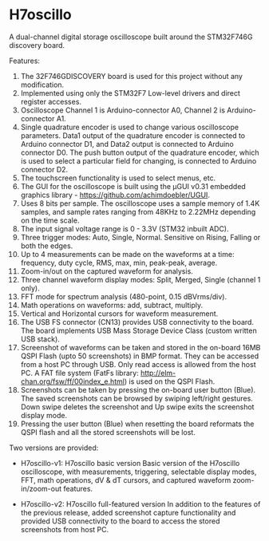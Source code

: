 # H7oscillo
 A dual-channel digital storage oscilloscope built around the STM32F746G discovery board.

Features:
1) The 32F746GDISCOVERY board is used for this project without any modification.
2) Implemented using only the STM32F7 Low-level drivers and direct register accesses.
3) Oscilloscope Channel 1 is Arduino-connector A0, Channel 2 is Arduino-connector A1. 
4) Single quadrature encoder is used to change various oscilloscope parameters. Data1 output of the quadrature encoder is connected to Arduino connector D1, and Data2 output is connected to Arduino connector D0. The push button output of the quadrature encoder, which is used to select a particular field for changing, is connected to Arduino connector D2.
5) The touchscreen functionality is used to select menus, etc.
6) The GUI for the oscilloscope is built using the µGUI v0.31 embedded graphics library - https://github.com/achimdoebler/UGUI. 
7) Uses 8 bits per sample. The oscilloscope uses a sample memory of 1.4K samples, and sample rates ranging from 48KHz to 2.22MHz depending on the time scale.
8) The input signal voltage range is 0 - 3.3V (STM32 inbuilt ADC).
9) Three trigger modes: Auto, Single, Normal. Sensitive on Rising, Falling or both the edges.
10) Up to 4 measurements can be made on the waveforms at a time: frequency, duty cycle, RMS, max, min, peak-peak, average.
11) Zoom-in/out on the captured waveform for analysis.
12) Three channel waveform display modes: Split, Merged, Single (channel 1 only).
13) FFT mode for spectrum analysis (480-point, 0.15 dBVrms/div).
14) Math operations on waveforms: add, subtract, multiply.
15) Vertical and Horizontal cursors for waveform measurement.
16) The USB FS connector (CN13) provides USB connectivity to the board. The board implements USB Mass Storage Device Class (custom written USB stack).
17) Screenshot of waveforms can be taken and stored in the on-board 16MB QSPI Flash (upto 50 screenshots) in BMP format. They can be accessed from a host PC through USB. Only read access is allowed from the host PC. A FAT file system (FatFs library: http://elm-chan.org/fsw/ff/00index_e.html) is used on the QSPI Flash.
18) Screenshots can be taken by pressing the on-board user button (Blue). The saved screenshots can be browsed by swiping left/right gestures. Down swipe 
deletes the screenshot and Up swipe exits the screenshot display mode.
19) Pressing the user button (Blue) when resetting the board reformats the QSPI flash and all the stored screenshots will be lost.


Two versions are provided:

* H7oscillo-v1: H7oscillo basic version
Basic version of the H7oscillo oscilloscope, with measurements, triggering, selectable display modes, FFT, math operations, dV & dT cursors, and captured waveform zoom-in/zoom-out features.

* H7oscillo-v2: H7oscillo full-featured version
In addition to the features of the previous release, added screenshot capture functionality and provided USB connectivity to the board to access the stored screenshots from host PC.
